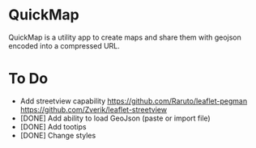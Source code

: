 # QuickMap
QuickMap is a utility app to create maps and share them with geojson encoded into a compressed URL.

# To Do
- Add streetview capability
  https://github.com/Raruto/leaflet-pegman
  https://github.com/Zverik/leaflet-streetview
- [DONE] Add ability to load GeoJson (paste or import file)
- [DONE] Add tootips
- [DONE] Change styles
